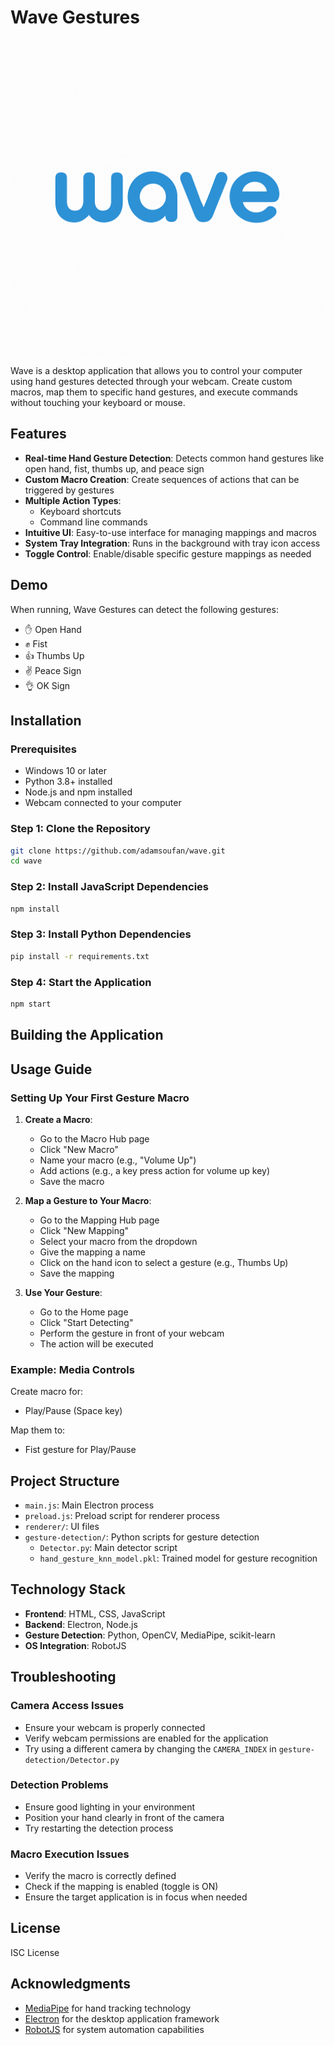 # Wave Gestures

![Wave Gestures Logo](renderer/assets/images/wave.png)

Wave is a desktop application that allows you to control your computer using hand gestures detected through your webcam. Create custom macros, map them to specific hand gestures, and execute commands without touching your keyboard or mouse.

## Features

- **Real-time Hand Gesture Detection**: Detects common hand gestures like open hand, fist, thumbs up, and peace sign
- **Custom Macro Creation**: Create sequences of actions that can be triggered by gestures
- **Multiple Action Types**:
  - Keyboard shortcuts
  - Command line commands
- **Intuitive UI**: Easy-to-use interface for managing mappings and macros
- **System Tray Integration**: Runs in the background with tray icon access
- **Toggle Control**: Enable/disable specific gesture mappings as needed

## Demo

When running, Wave Gestures can detect the following gestures:

- ✋ Open Hand
- ✊ Fist
- 👍 Thumbs Up
- ✌️ Peace Sign
- 👌 OK Sign

## Installation

### Prerequisites

- Windows 10 or later
- Python 3.8+ installed
- Node.js and npm installed
- Webcam connected to your computer

### Step 1: Clone the Repository

```bash
git clone https://github.com/adamsoufan/wave.git
cd wave
```

### Step 2: Install JavaScript Dependencies

```bash
npm install
```

### Step 3: Install Python Dependencies

```bash
pip install -r requirements.txt
```

### Step 4: Start the Application

```bash
npm start
```

## Building the Application

## Usage Guide

### Setting Up Your First Gesture Macro

1. **Create a Macro**:

   - Go to the Macro Hub page
   - Click "New Macro"
   - Name your macro (e.g., "Volume Up")
   - Add actions (e.g., a key press action for volume up key)
   - Save the macro

2. **Map a Gesture to Your Macro**:

   - Go to the Mapping Hub page
   - Click "New Mapping"
   - Select your macro from the dropdown
   - Give the mapping a name
   - Click on the hand icon to select a gesture (e.g., Thumbs Up)
   - Save the mapping

3. **Use Your Gesture**:
   - Go to the Home page
   - Click "Start Detecting"
   - Perform the gesture in front of your webcam
   - The action will be executed

### Example: Media Controls

Create macro for:

- Play/Pause (Space key)

Map them to:

- Fist gesture for Play/Pause

## Project Structure

- `main.js`: Main Electron process
- `preload.js`: Preload script for renderer process
- `renderer/`: UI files
- `gesture-detection/`: Python scripts for gesture detection
  - `Detector.py`: Main detector script
  - `hand_gesture_knn_model.pkl`: Trained model for gesture recognition

## Technology Stack

- **Frontend**: HTML, CSS, JavaScript
- **Backend**: Electron, Node.js
- **Gesture Detection**: Python, OpenCV, MediaPipe, scikit-learn
- **OS Integration**: RobotJS

## Troubleshooting

### Camera Access Issues

- Ensure your webcam is properly connected
- Verify webcam permissions are enabled for the application
- Try using a different camera by changing the `CAMERA_INDEX` in `gesture-detection/Detector.py`

### Detection Problems

- Ensure good lighting in your environment
- Position your hand clearly in front of the camera
- Try restarting the detection process

### Macro Execution Issues

- Verify the macro is correctly defined
- Check if the mapping is enabled (toggle is ON)
- Ensure the target application is in focus when needed

## License

ISC License

## Acknowledgments

- [MediaPipe](https://mediapipe.dev/) for hand tracking technology
- [Electron](https://www.electronjs.org/) for the desktop application framework
- [RobotJS](http://robotjs.io/) for system automation capabilities
